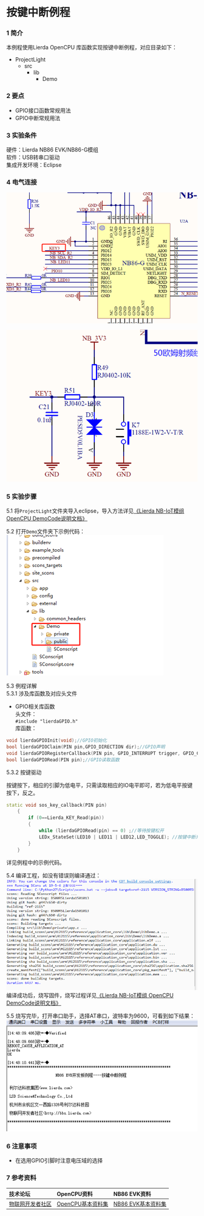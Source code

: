 # 按键中断例程

### 1 简介

本例程使用Lierda OpenCPU 库函数实现按键中断例程，对应目录如下：

- ProjectLight
  - src
    - lib
      - Demo

### 2 要点

- GPIO接口函数常规用法
- GPIO中断常规用法

### 3 实验条件

硬件：Lierda NB86 EVK/NB86-G模组  
软件：USB转串口驱动  
集成开发环境：Eclipse  

### 4 电气连接
![按键中断连接示意图](../../Picture/按键中断1.png)

![按键中断连接示意图](../../Picture/按键中断2.png)
### 5 实验步骤
5.1 将`ProjectLight`文件夹导入eclipse，导入方法详见[《Lierda NB-IoT模组 OpenCPU DemoCode说明文档》
](../../Doc/基本资料/Lierda_NB-IoT模组OpenCPU_DEMO说明文档V1.8_190403.pdf)

5.2 打开`Demo`文件夹下示例代码：  
![示例代码](../../Picture/光感示例代码1.png)

5.3 例程详解  
5.3.1 涉及库函数及对应头文件  
- GPIO相关库函数  
头文件：  
`#include "lierdaGPIO.h"`  
库函数：
``` cpp  
void lierdaGPIOInit(void);//GPIO初始化  
bool lierdaGPIOClaim(PIN pin,GPIO_DIRECTION dir);//GPIO声明  
void lierdaGPIORegisterCallback(PIN pin, GPIO_INTERRUPT trigger, GPIO_CALLBACK callback);//GPIO中断声明函数  
bool lierdaGPIORead(PIN pin);//GPIO读取函数  
```

5.3.2 按键驱动

按键按下，相应的引脚为低电平，只需读取相应的IO电平即可，若为低电平按键按下，反之。  
``` cpp
static void sos_key_callback(PIN pin)  
	{  
		if (0==Lierda_KEY_Read(pin))  
		{  
			while (lierdaGPIORead(pin) == 0) ;//等待按键松开  
			LEDx_StateSet(LED10 | LED11 | LED12,LED_TOGGLE); //按键中断来临LED10,LED11,LED12状态改变  
		}  
	}    
```

详见例程中的示例代码。


5.4  编译工程，如没有错误则编译通过：  
![编译结果](../../Picture/编译结果.jpg)  
编译成功后，烧写固件，烧写过程详见[《Lierda NB-IoT模组 OpenCPU DemoCode说明文档》
](../../Doc/基本资料/Lierda_NB-IoT模组OpenCPU_DEMO说明文档V1.8_190403.pdf)

5.5 烧写完毕，打开串口助手，选择AT串口，波特率为9600，可看到如下结果：  
![结果展示](../../Picture/按键中断结果示意.png)

### 6 注意事项

- 在选用GPIO引脚时注意电压域的选择


### 7 参考资料

| 技术论坛 | OpenCPU资料 | NB86 EVK资料
| :----------- | :----------- | :----------- |
| [物联网开发者社区](http://bbs.lierda.com) |  [OpenCPU基本资料集](https://github.com/lierda-nb-iot-team/Lierda_OpenCPU_SDK) |  [NB86 EVK基本资料集](https://github.com/lierda-nb-iot-team/Lierda_NB86_EVK) |